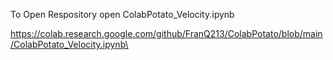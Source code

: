 To Open Respository open ColabPotato_Velocity.ipynb

https://colab.research.google.com/github/FranQ213/ColabPotato/blob/main/ColabPotato_Velocity.ipynb\
